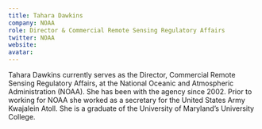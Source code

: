 ```yaml
---
title: Tahara Dawkins
company: NOAA
role: Director & Commercial Remote Sensing Regulatory Affairs
twitter: NOAA
website: 
avatar:
---
```

Tahara Dawkins currently serves as the Director, Commercial Remote Sensing Regulatory Affairs, at the National Oceanic and Atmospheric Administration (NOAA). She has been with the agency since 2002. Prior to working for NOAA she worked as a secretary for the United States Army Kwajalein Atoll. She is a graduate of the University of Maryland’s University College.